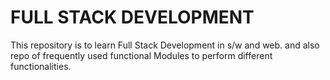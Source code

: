 # FULL STACK DEVELOPMENT #

This repository is to learn Full Stack Development in s/w and web. and also repo of frequently used functional Modules to perform different functionalities.